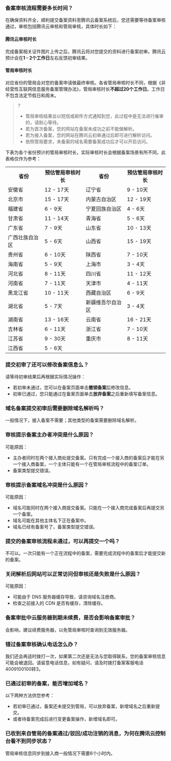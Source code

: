 ### 备案审核流程需要多长时间？

在确保资料齐全，顺利提交备案资料至腾讯云备案系统后，您还需要等待备案审核通过，审核包括腾讯云审核和管局审核，具体时长如下：

#### 腾讯云审核时长
完成备案相关证件图片上传之后，腾讯云将对您提交的资料进行备案初审。腾讯云预计会在**1 - 2个工作日**左右反馈初审结果。

#### 管局审核时长

对应省份的管局会对您的备案申请做最终审核。各省管局审核时长不同，根据《非经营性互联网信息服务备案管理办法》，管局审核时长**不超过20个工作日**。工作日不包含法定节假日和周末。

>? 
> - 管局审核结果会以短信或邮件方式通知到您，此过程中是无法进行催审的，请耐心等待。
> - 若为首次备案，您的网站在备案未成功之前不能做解析。
> - 若为接入备案，您的网站在腾讯云初审通过后即可进行解析访问。
> - 依照管局要求，未备案的域名需要备案成功后才可以开启访问。

下表为各个省份预计的管局审核时长，实际审核时长会根据备案场景有所不同，此表格仅作为参考：
<table>
<tr>
<th>省份</th>
<th>预估管局审核时长</th>
<th>省份</th>
<th>预估管局审核时长</th>
</tr>
<tr>
<td>安徽省</td>
<td>12 - 17天</td>
<td>辽宁省</td>
<td>9 - 10天</td>
</tr>
<tr>
<td>北京市</td>
<td>15 - 17天</td>
<td>内蒙古自治区</td>
<td>12 - 19天</td>
</tr>
<tr>
<td>福建省</td>
<td>6 - 9天</td>
<td>宁夏回族自治区</td>
<td>4 - 6天</td>
</tr>
<tr>
<td>甘肃省</td>
<td>11 - 14天</td>
<td>青海省</td>
<td>5 - 6天</td>
</tr>
<tr>
<td>广东省</td>
<td>7 - 9天</td>
<td>山东省</td>
<td>10 - 13天</td>
</tr>
<tr>
<td>广西壮族自治区</td>
<td>5 - 6天</td>
<td>山西省</td>
<td>15 - 19天</td>
</tr>
<tr>
<td>贵州省</td>
<td>6 - 10天</td>
<td>陕西省</td>
<td>7 - 10天</td>
</tr>
<tr>
<td>海南省</td>
<td>5 - 9天</td>
<td>上海市</td>
<td>3 - 4天</td>
</tr>
<tr>
<td>河北省</td>
<td>8 - 11天</td>
<td>四川省</td>
<td>11 - 12天</td>
</tr>
<tr>
<td>河南省</td>
<td>7 - 11天</td>
<td>天津市</td>
<td>4 - 11天</td>
</tr>
<tr>
<td>黑龙江省</td>
<td>10 - 11天</td>
<td>西藏自治区</td>
<td>6 - 9天</td>
</tr>
<tr>
<td>湖北省</td>
<td>5 - 7天</td>
<td>新疆维吾尔自治区</td>
<td>3 - 4天</td>
</tr>
<tr>
<td>湖南省</td>
<td>13 - 16天</td>
<td>云南省</td>
<td>16 - 21天</td>
</tr>
<tr>
<td>吉林省</td>
<td>6 - 11天</td>
<td>浙江省</td>
<td>7 - 10天</td>
</tr>
<tr>
<td>江苏省</td>
<td>9 - 30天</td>
<td>重庆市</td>
<td>8 - 11天</td>
</tr>
<tr>
<td>江西省</td>
<td>5 - 6天</td>
</tr>
</table>

### 提交初审了还可以修改备案信息么？

请等待初审结果后再根据实际情况操作：
- 若初审未通过，您可以在备案页面单击**撤销备案**后修改信息。
- 初审已通过，您只能通过在备案页面单击**放弃备案**之后重新填写备案信息。 

### 域名备案提交初审后需要删除域名解析吗？

一般情况下，接入备案不需要；其他类型的备案需要删除域名解析。

### 审核提示备案主办者冲突是什么原因？

可能原因：
- 主办者同时在两个接入商处提交备案。只有完成一个接入商的备案后才能在另一个接入商备案，一个主体只能有一个在管局审核流程中的备案订单。
- 备案类型提交错误。

### 审核提示备案域名冲突是什么原因？

可能原因：
- 域名可能同时在两个接入商提交备案。只能在一个接入商完成备案后再提交另一个备案。
- 域名可能在其他主体名下正在备案中。
- 域名已经有备案号了，备案类型提交错误。

### 提交的备案审核流程未通过，可以再提交一个吗？

不可以。一次只能有一个正在流程中的备案，需要完成流程中的备案后才能提交新的备案。 

### 关闭解析后网站可以正常访问但审核还是失败是什么原因？

可能原因：
- 可能由于 DNS 服务器缓存导致，请咨询域名注册商。 
- 检查之前接入的 CDN 是否有缓存，清除缓存。 

### 备案审批中云服务器到期未续费，是否会影响备案审批？

会影响，建议续费服务器，以免管局审核时查询到无效服务器。 

### 错过备案审核确认电话怎么办？

我们还会再适时拨打一次，如果第二次还是无法与您取得联系，您的备案审核信息可能会被退回。请留意电话信息，如有疑问，请及时拨打备案客服电话4009100100转3。 

### 已通过初审的备案，能否增加域名？

以下两种方法供您参考：
- 若初审已通过，备案还未提交到管局，可以放弃备案，新增域名之后重新提交。
- 或者待备案完成后进行变更备案操作，新增域名即可。 

### 已收到来自管局的备案通过/驳回/成功注销的消息，为何在腾讯云控制台看不到同步状态？

管局审核信息同步到接入商一般情况下需要6个小时内。 
